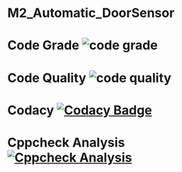 # M2_Automatic_DoorSensor







# Code Grade ![code grade](https://api.codiga.io/project/32949/status/svg)



# Code Quality ![code quality](https://api.codiga.io/project/32949/score/svg)



# Codacy [![Codacy Badge](https://app.codacy.com/project/badge/Grade/b2a4bd3e91de4b49a735c06c28290889)](https://www.codacy.com/gh/Balaji-Gopalakrishnan/M2_Automatic_DoorSensor/dashboard?utm_source=github.com&amp;utm_medium=referral&amp;utm_content=Balaji-Gopalakrishnan/M2_Automatic_DoorSensor&amp;utm_campaign=Badge_Grade)



# Cppcheck Analysis [![Cppcheck Analysis](https://github.com/Balaji-Gopalakrishnan/M2_Automatic_DoorSensor/actions/workflows/Cppcheck_analaysis.yml/badge.svg)](https://github.com/Balaji-Gopalakrishnan/M2_Automatic_DoorSensor/actions/workflows/Cppcheck_analaysis.yml)




